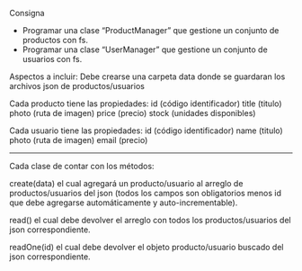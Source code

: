 Consigna
- Programar una clase “ProductManager” que gestione un conjunto de productos con fs.
- Programar una clase “UserManager” que gestione un conjunto de usuarios con fs.

Aspectos a incluir:
Debe crearse una carpeta data donde se guardaran los archivos json de productos/usuarios

Cada producto tiene las propiedades:
id (código identificador)
title (titulo)
photo (ruta de imagen)
price (precio)
stock (unidades disponibles)

Cada usuario tiene las propiedades:
id (código identificador)
name (titulo)
photo (ruta de imagen)
email (precio)

-----------------------------------------------------------------------------------------

Cada clase de contar con los métodos:

create(data) el cual agregará un producto/usuario al arreglo de productos/usuarios del json (todos los campos son obligatorios menos id que debe agregarse automáticamente  y auto-incrementable).

read() el cual debe devolver el arreglo con todos los productos/usuarios del json correspondiente.

readOne(id) el cual debe devolver el objeto producto/usuario buscado del json correspondiente.
